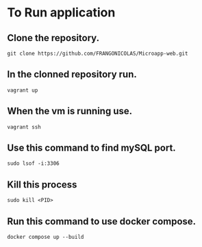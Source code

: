 # To Run application

## Clone the repository.  

```
git clone https://github.com/FRANGONICOLAS/Microapp-web.git
```

## In the clonned repository run.  

```
vagrant up
```

## When the vm is running use.  

```
vagrant ssh
```

## Use this command to find mySQL port.  

```
sudo lsof -i:3306
```

## Kill this process

```
sudo kill <PID>
```

## Run this command to use docker compose.

```
docker compose up --build
```
